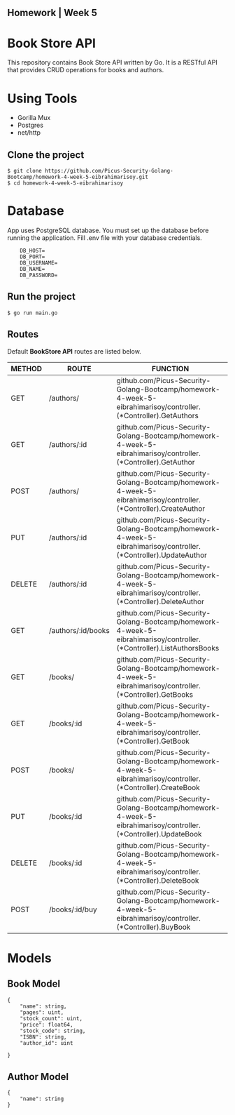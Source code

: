 ## Homework | Week 5
# Book Store API

This repository contains Book Store API written by Go. It is a RESTful API that provides CRUD operations for books and authors.

# Using Tools
 - Gorilla Mux
 - Postgres
 - net/http

## Clone the project
```
$ git clone https://github.com/Picus-Security-Golang-Bootcamp/homework-4-week-5-eibrahimarisoy.git
$ cd homework-4-week-5-eibrahimarisoy
```

# Database
App uses PostgreSQL database. You must set up the database before running the application.
Fill .env file with your database credentials.
```
    DB_HOST=
    DB_PORT=
    DB_USERNAME=
    DB_NAME=
    DB_PASSWORD=
```

 ## Run the project
```
$ go run main.go
```

## Routes
Default **BookStore API** routes are listed below. 

| METHOD  | ROUTE               | FUNCTION                                                                                                             |
|---------|---------------------|----------------------------------------------------------------------------------------------------------------------|
| GET     | /authors/           | github.com/Picus-Security-Golang-Bootcamp/homework-4-week-5-eibrahimarisoy/controller.(*Controller).GetAuthors       |
| GET     | /authors/:id        | github.com/Picus-Security-Golang-Bootcamp/homework-4-week-5-eibrahimarisoy/controller.(*Controller).GetAuthor        |
| POST    | /authors/           | github.com/Picus-Security-Golang-Bootcamp/homework-4-week-5-eibrahimarisoy/controller.(*Controller).CreateAuthor     |
| PUT     | /authors/:id        | github.com/Picus-Security-Golang-Bootcamp/homework-4-week-5-eibrahimarisoy/controller.(*Controller).UpdateAuthor     |
| DELETE  | /authors/:id        | github.com/Picus-Security-Golang-Bootcamp/homework-4-week-5-eibrahimarisoy/controller.(*Controller).DeleteAuthor     |
| GET     | /authors/:id/books  | github.com/Picus-Security-Golang-Bootcamp/homework-4-week-5-eibrahimarisoy/controller.(*Controller).ListAuthorsBooks |
| GET     | /books/             | github.com/Picus-Security-Golang-Bootcamp/homework-4-week-5-eibrahimarisoy/controller.(*Controller).GetBooks         |
| GET     | /books/:id          | github.com/Picus-Security-Golang-Bootcamp/homework-4-week-5-eibrahimarisoy/controller.(*Controller).GetBook          |
| POST    | /books/             | github.com/Picus-Security-Golang-Bootcamp/homework-4-week-5-eibrahimarisoy/controller.(*Controller).CreateBook       |
| PUT     | /books/:id          | github.com/Picus-Security-Golang-Bootcamp/homework-4-week-5-eibrahimarisoy/controller.(*Controller).UpdateBook       |
| DELETE  | /books/:id          | github.com/Picus-Security-Golang-Bootcamp/homework-4-week-5-eibrahimarisoy/controller.(*Controller).DeleteBook       |
| POST    | /books/:id/buy      | github.com/Picus-Security-Golang-Bootcamp/homework-4-week-5-eibrahimarisoy/controller.(*Controller).BuyBook          |

# Models
## Book Model
```
{
    "name": string,
    "pages": uint,
    "stock_count": uint,
    "price": float64,
    "stock_code": string,
    "ISBN": string,
    "author_id": uint

}
```
## Author Model
```
{
    "name": string
}
```